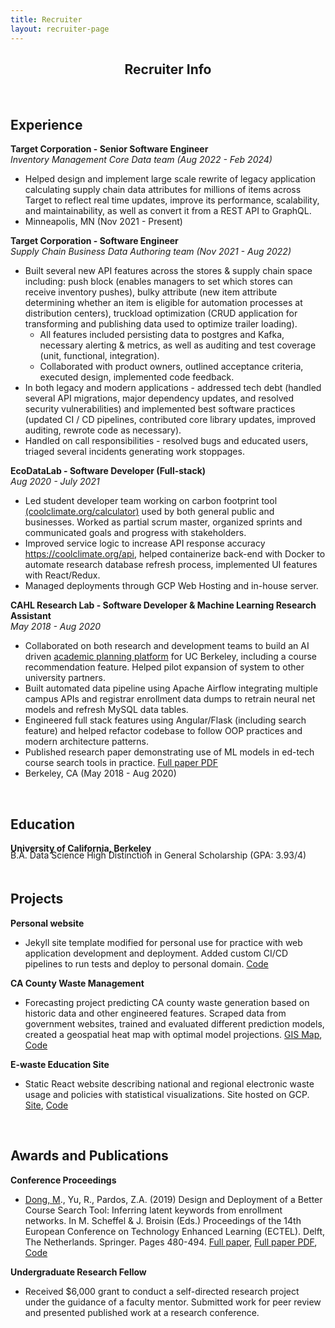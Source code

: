 ```yaml
---
title: Recruiter
layout: recruiter-page
---
```



<!-- <img src="/assets/images/recruiter-headshot.jpg" alt="Matthew Dong Headshot" style="width:150px;
    height: auto; display: block; margin: 0 auto;"> -->

<center> <h2> Recruiter Info </h2> </center>

<!-- 
<center>You can find my Github profile <a href="https://github.com/matthew-dong-dev" target="_blank">here</a>.</center> -->

<!-- <center>You can find my resume <a href="{{ site.url }}/{{ site.resume-url }}" target="_blank">here</a> and my Github profile <a href="https://github.com/matthew-dong-dev" target="_blank">here</a>.</center> -->

<br>

Experience 
----------

<p style="margin-bottom:0;"> <strong>Target Corporation - Senior Software Engineer</strong></p>
<p style="margin : 0; padding-top:0;"> <i>Inventory Management Core Data team (Aug 2022 - Feb 2024)</i> </p>


- Helped design and implement large scale rewrite of legacy application calculating supply chain data attributes for millions of items across Target to reflect real time updates, improve its performance, scalability, and maintainability, as well as convert it from a REST API to GraphQL. 
- Minneapolis, MN (Nov 2021 - Present)

<p style="margin-bottom:0;"> <strong>Target Corporation - Software Engineer</strong></p>
<p style="margin : 0; padding-top:0;"> <i>Supply Chain Business Data Authoring team (Nov 2021 - Aug 2022)</i> </p>

- Built several new API features across the stores & supply chain space including: push block (enables managers to set which stores can receive inventory pushes), bulky attribute (new item attribute determining whether an item is eligible for automation processes at distribution centers), truckload optimization (CRUD application for transforming and publishing data used to optimize trailer loading).  
    - All features included persisting data to postgres and Kafka, necessary alerting & metrics, as well as auditing and test coverage (unit, functional, integration).  
    - Collaborated with product owners, outlined acceptance criteria, executed design, implemented code feedback. 
- In both legacy and modern applications - addressed tech debt (handled several API migrations, major dependency updates, and resolved security vulnerabilities) and implemented best software practices (updated CI / CD pipelines, contributed core library updates, improved auditing, rewrote code as necessary).
- Handled on call responsibilities - resolved bugs and educated users, triaged several incidents generating work stoppages.

<p style="margin-bottom:0;"> <strong>EcoDataLab - Software Developer (Full-stack)</strong></p>
<p style="margin : 0; padding-top:0;"> <i>Aug 2020 - July 2021</i></p>

- Led student developer team working on carbon footprint tool <a href="https://coolclimate.org/calculator" target="_blank">(coolclimate.org/calculator)</a> used by both general public and businesses.   Worked as partial scrum master, organized sprints and communicated goals and progress with stakeholders.
- Improved service logic to increase API response accuracy <a href="https://coolclimate.org/api" target="_blank">https://coolclimate.org/api</a>, helped containerize back-end with Docker to automate  research database refresh process, implemented UI features with React/Redux.
- Managed deployments through GCP Web Hosting and in-house server. 

<p style="margin-bottom:0;"> <strong>CAHL Research Lab - Software Developer & Machine Learning Research Assistant</strong></p>
<p style="margin : 0; padding-top:0;"> <i>May 2018 - Aug 2020</i></p>
 <!-- <a href="https://github.com/CAHLR" target="_blank">CAHL Research Lab</a> -->

- Collaborated on both research and development teams to build an AI driven <a href="https://askoski.berkeley.edu" target="_blank">academic planning platform</a> for UC Berkeley, including a course recommendation feature.  Helped pilot expansion of system to other university partners. 
- Built automated data pipeline using Apache Airflow integrating multiple campus APIs and registrar enrollment data dumps to retrain neural net models and refresh MySQL data tables.
- Engineered full stack features using Angular/Flask (including search feature) and helped refactor codebase to follow OOP practices and modern architecture patterns.
- Published research paper demonstrating use of ML models in ed-tech course search tools in practice. <a href="{{site.url}}/assets/files/ECTEL-paper.pdf" target="_blank">Full paper PDF</a>
- Berkeley, CA (May 2018 - Aug 2020)
<!-- - Performed full-stack web development & testing and built the site's course catalog search feature. -->
 <!-- Trained and optimized machine learning models, created back-end endpoints, designed and implemented the user interface.  -->

<!-- **Software Engineering Intern - Sabre Corporation**

- Developed CMS (Drupal) enhancements based on client specifications on Sabre's <a href="https://developer.sabre.com" target="_blank">developer portal</a> based on client specifications.  Engineered features using LAMP stack and worked in agile environment.
- Expanded test coverage for Jenkins continuous integration pipeline through both unit and functional tests. 
- Southlake, TX (May 2019 - Aug 2019)

**Teaching Assistant - <a href="{{site.url}}/assets/files/stat89a_syllabus.pdf" target="_blank">Stat 89A: Linear Algebra for Data Science</a>**

- Worked with lead instructor and staff members to scale course infrastructure and prototype materials for the pilot full-version offering of the class. Guided students during office hours and discussion sections.
- Berkeley, CA (Nov 2017 - May 2018) -->
	
<!-- * [Projects]({{site.url}}/projects)	 -->
<!-- * DataKind -->
<!-- Global Policy Lab -->
<br>

Education
---------

**University of California, Berkeley**
<p style="position: relative; bottom: 20px;">
B.A. Data Science
High Distinction in General Scholarship (GPA: 3.93/4)
</p>

Projects 
----------

**Personal website**

- Jekyll site template modified for personal use for practice with web application development and deployment.  Added custom CI/CD pipelines to run tests and deploy to personal domain. <a href="https://github.com/matthew-dong-dev/personal-website" target="_blank">Code</a>

**CA County Waste Management**

- Forecasting project predicting CA county waste generation based on historic data and other engineered features.  Scraped data from government websites, trained and evaluated different prediction models, created a geospatial heat map with optimal model projections. <a href="https://matthew-dong-dev.github.io/ca-waste/" target="_blank">GIS Map</a>, <a href="https://github.com/matthew-dong-dev/ca-waste" target="_blank">Code</a>

**E-waste Education Site**

- Static React website describing national and regional electronic waste usage and policies with statistical visualizations. Site hosted on GCP.  <a href="https://e-waste-info.web.app/" target="_blank">Site</a>, <a href="https://github.com/matthew-dong-dev/e-waste-site" target="_blank">Code</a>

<br>

Awards and Publications
----------

**Conference Proceedings**

-  <u>Dong, M</u>., Yu, R., Pardos, Z.A. (2019) Design and Deployment of a Better Course Search Tool: Inferring latent keywords from enrollment networks. In M. Scheffel & J. Broisin (Eds.) Proceedings of the 14th European Conference on Technology Enhanced Learning (ECTEL). Delft, The Netherlands. Springer. Pages 480-494.  <a href="https://link.springer.com/chapter/10.1007%2F978-3-030-29736-7_36" target="_blank">Full paper</a>, <a href="{{site.url}}/assets/files/ECTEL-paper.pdf" target="_blank">Full paper PDF</a>, <a href="https://github.com/matthew-dong-dev/ICS-research" target="_blank">Code</a>

<!-- - <u>Dong, M</u>., Yu, R., Pardos, Z.A. Design and Deployment of a Better University Course Search: Inferring Latent Keywords from Enrollments. In C. Lync and A. Merceron (Eds.) Proceedings of the 12th International Conference on Educational Data Mining (EDM). Montreal, Canada.  [Short paper PDF]({{site.url}}/assets/files/EDM-paper.pdf)-->

**Undergraduate Research Fellow**

- Received $6,000 grant to conduct a self-directed research project under the guidance of a faculty mentor.  Submitted work for peer review and presented published work at a research conference. 